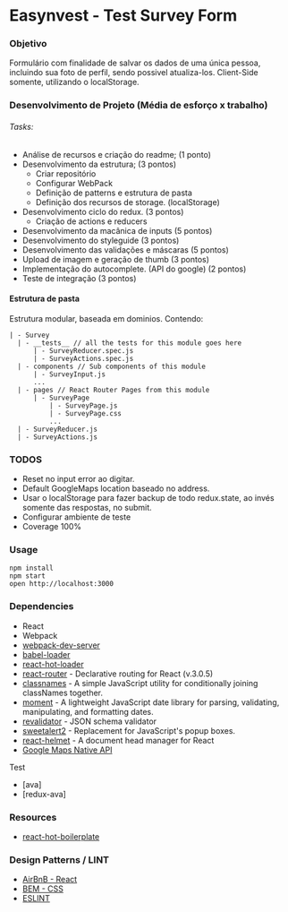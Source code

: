 Easynvest - Test Survey Form
=====================

### Objetivo
Formulário com finalidade de salvar os dados de uma única pessoa, incluindo sua foto de perfil, sendo possivel atualiza-los. Client-Side somente, utilizando o localStorage.

### Desenvolvimento de Projeto (Média de esforço x trabalho)
###### Tasks:
- Análise de recursos e criação do readme; (1 ponto)
- Desenvolvimento da estrutura; (3 pontos)
    - Criar repositório
    - Configurar WebPack
    - Definição de patterns e estrutura de pasta
    - Definição dos recursos de storage. (localStorage)
- Desenvolvimento ciclo do redux. (3 pontos)
    - Criação de actions e reducers
- Desenvolvimento da macânica de inputs (5 pontos)
- Desenvolvimento do styleguide (3 pontos)
- Desenvolvimento das validações e máscaras (5 pontos)
- Upload de imagem e geração de thumb (3 pontos)
- Implementação do autocomplete. (API do google) (2 pontos)
- Teste de integração (3 pontos)

#### Estrutura de pasta
Estrutura modular, baseada em dominios. Contendo:
```
| - Survey
  | - __tests__ // all the tests for this module goes here
      | - SurveyReducer.spec.js
      | - SurveyActions.spec.js
  | - components // Sub components of this module
      | - SurveyInput.js
      ...
  | - pages // React Router Pages from this module
      | - SurveyPage
          | - SurveyPage.js
          | - SurveyPage.css
          ...
  | - SurveyReducer.js
  | - SurveyActions.js
```

### TODOS
- Reset no input error ao digitar.
- Default GoogleMaps location baseado no address.
- Usar o localStorage para fazer backup de todo redux.state, ao invés somente das respostas, no submit.
- Configurar ambiente de teste
- Coverage 100%

### Usage

```
npm install
npm start
open http://localhost:3000
```

### Dependencies

* React
* Webpack
* [webpack-dev-server](https://github.com/webpack/webpack-dev-server)
* [babel-loader](https://github.com/babel/babel-loader)
* [react-hot-loader](https://github.com/gaearon/react-hot-loader)
* [react-router](https://github.com/ReactTraining/react-router) - Declarative routing for React (v.3.0.5) 
* [classnames](https://github.com/JedWatson/classnames) - A simple JavaScript utility for conditionally joining classNames together. 
* [moment](https://github.com/moment/moment) - A lightweight JavaScript date library for parsing, validating, manipulating, and formatting dates.
* [revalidator](https://github.com/flatiron/revalidator) - JSON schema validator
* [sweetalert2](https://github.com/limonte/sweetalert2) - Replacement for JavaScript's popup boxes.
* [react-helmet](https://github.com/nfl/react-helmet) - A document head manager for React
* [Google Maps Native API](https://developers.google.com/maps/documentation/javascript/)

Test
* [ava]
* [redux-ava]

### Resources

* [react-hot-boilerplate](https://github.com/gaearon/react-hot-boilerplate)

### Design Patterns / LINT

* [AirBnB - React](https://github.com/airbnb/javascript/blob/master/react/README.md)
* [BEM - CSS](http://getbem.com/introduction/)
* [ESLINT](https://github.com/eslint/eslint)
